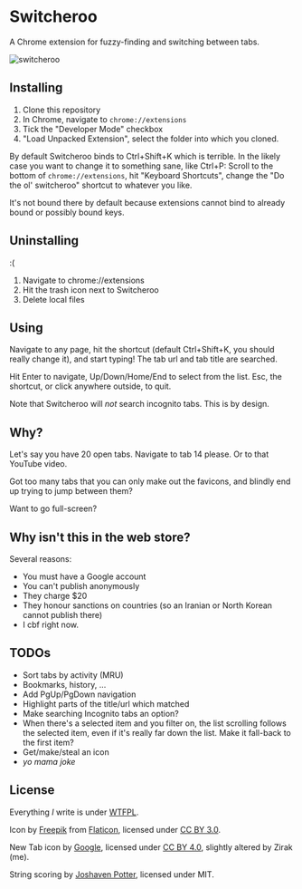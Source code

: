 # Switcheroo

A Chrome extension for fuzzy-finding and switching between tabs.

![switcheroo](https://cloud.githubusercontent.com/assets/1144615/9701333/642009e2-5413-11e5-81a2-76f817e1fd42.png)

## Installing

1. Clone this repository
2. In Chrome, navigate to `chrome://extensions`
3. Tick the "Developer Mode" checkbox
4. "Load Unpacked Extension", select the folder into which you cloned.

By default Switcheroo binds to Ctrl+Shift+K which is terrible. In the likely case you want to change it to something sane, like Ctrl+P:  Scroll to the bottom of `chrome://extensions`, hit "Keyboard Shortcuts", change the "Do the ol' switcheroo" shortcut to whatever you like.

It's not bound there by default because extensions cannot bind to already bound or possibly bound keys.

## Uninstalling

:(

1. Navigate to chrome://extensions
2. Hit the trash icon next to Switcheroo
3. Delete local files

## Using

Navigate to any page, hit the shortcut (default Ctrl+Shift+K, you should really change it), and start typing! The tab url and tab title are searched.

Hit Enter to navigate, Up/Down/Home/End to select from the list. Esc, the shortcut, or click anywhere outside, to quit.

Note that Switcheroo will *not* search incognito tabs. This is by design.

## Why?

Let's say you have 20 open tabs. Navigate to tab 14 please. Or to that YouTube video.

Got too many tabs that you can only make out the favicons, and blindly end up trying to jump between them?

Want to go full-screen?

## Why isn't this in the web store?

Several reasons:
* You must have a Google account
* You can't publish anonymously
* They charge $20
* They honour sanctions on countries (so an Iranian or North Korean cannot publish there)
* I cbf right now.

## TODOs
* Sort tabs by activity (MRU)
* Bookmarks, history, ...
* Add PgUp/PgDown navigation
* Highlight parts of the title/url which matched
* Make searching Incognito tabs an option?
* When there's a selected item and you filter on, the list scrolling follows the selected item, even if it's really far down the list. Make it fall-back to the first item?
* Get/make/steal an icon
* *yo mama joke*

## License
Everything *I* write is under [WTFPL](http://www.wtfpl.net/).

Icon by [Freepik](http://www.freepik.com) from [Flaticon](http://www.flaticon.com), licensed under [CC BY 3.0](http://creativecommons.org/licenses/by/3.0/).

New Tab icon by [Google](https://github.com/google/material-design-icons), licensed under [CC BY 4.0](http://creativecommons.org/licenses/by/4.0/), slightly altered by Zirak (me).

String scoring by [Joshaven Potter](https://github.com/joshaven/string_score), licensed under MIT.
